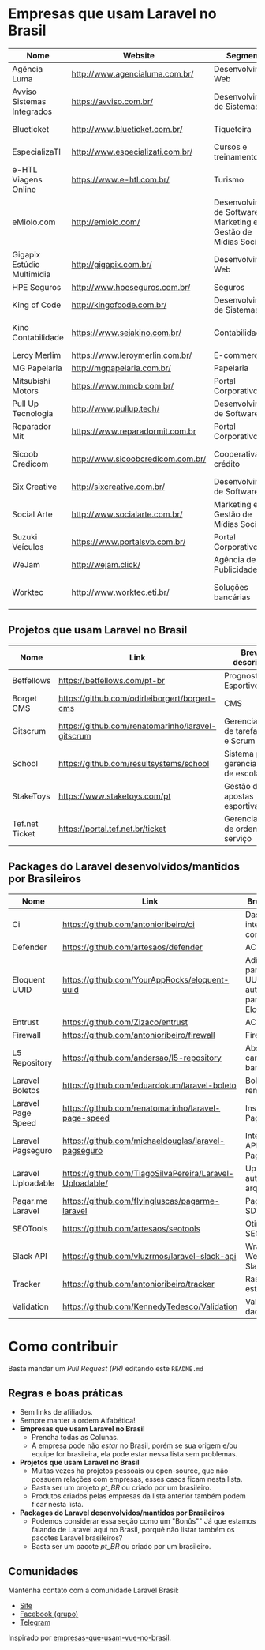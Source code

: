 # Empresas que usam Laravel no Brasil


Nome | Website  | Segmento | Cidade
------------ | ------- |  ------------ |-------
Agência Luma | http://www.agencialuma.com.br/ | Desenvolvimento Web | Florianópolis-SC
Avviso Sistemas Integrados | https://avviso.com.br/ | Desenvolvimento de Sistemas | Natal/RN
Blueticket | http://www.blueticket.com.br/ | Tiqueteira | Florianópolis-SC
EspecializaTI | http://www.especializati.com.br/ | Cursos e treinamentos | Catalão-GO
e-HTL Viagens Online | https://www.e-htl.com.br/ | Turismo | São Paulo-SP
eMiolo.com | http://emiolo.com/ | Desenvolvimento de Software, Marketing e Gestão de Mídias Sociais | Juiz de Fora/MG
Gigapix Estúdio Multimídia | http://gigapix.com.br/ | Desenvolvimento Web | Montes Claros-MG
HPE Seguros | http://www.hpeseguros.com.br/ | Seguros | Catalão-GO
King of Code | http://kingofcode.com.br/ | Desenvolvimento de Sistemas | Araçatuba-SP
Kino Contabilidade | https://www.sejakino.com.br/ | Contabilidade | Belo Horizonte-MG
Leroy Merlim | https://www.leroymerlin.com.br/ | E-commerce | São Paulo-SP
MG Papelaria | http://mgpapelaria.com.br/ | Papelaria | Sinop-MT
Mitsubishi Motors | https://www.mmcb.com.br/ | Portal Corporativo | Catalão-GO
Pull Up Tecnologia | http://www.pullup.tech/ | Desenvolvimento de Software | Formiga-MG
Reparador Mit | https://www.reparadormit.com.br | Portal Corporativo | Catalão-GO
Sicoob Credicom | http://www.sicoobcredicom.com.br/ | Cooperativa de crédito | Belo Horizonte-MG
Six Creative | http://sixcreative.com.br/ | Desenvolvimento de Software | Rio de Janeiro-RJ
Social Arte | http://www.socialarte.com.br/ | Marketing e Gestão de Mídias Sociais  | Florianópolis-SC
Suzuki Veículos | https://www.portalsvb.com.br/ | Portal Corporativo  | Catalão-GO
WeJam | http://wejam.click/ | Agência de Publicidade | São Paulo-SP
Worktec | http://www.worktec.eti.br/ | Soluções bancárias | Belo Horizonte-MG

## Projetos que usam Laravel no Brasil

Nome | Link | Breve descrição
------------ | ------- | ------------
Betfellows | https://betfellows.com/pt-br | Prognostico Esportivo
Borget CMS | https://github.com/odirleiborgert/borgert-cms | CMS
Gitscrum | https://github.com/renatomarinho/laravel-gitscrum | Gerenciador de tarefas Git e Scrum
School | https://github.com/resultsystems/school | Sistema para gerenciamento de escolas
StakeToys | https://www.staketoys.com/pt | Gestão de apostas esportivas
Tef.net Ticket | https://portal.tef.net.br/ticket | Gerenciador de ordem de serviço


## Packages do Laravel desenvolvidos/mantidos por Brasileiros

Nome | Link | Breve descrição
------------ | ------- | ------------
Ci | https://github.com/antonioribeiro/ci | Dashboard de interação contínua
Defender | https://github.com/artesaos/defender | ACL
Eloquent UUID | https://github.com/YourAppRocks/eloquent-uuid | Adiciona suporte para geração de UUID automaticamente para seus models Eloquent
Entrust | https://github.com/Zizaco/entrust | ACL
Firewall | https://github.com/antonioribeiro/firewall | Firewall
L5 Repository | https://github.com/andersao/l5-repository | Abstração da camada de banco de dados
Laravel Boletos | https://github.com/eduardokum/laravel-boleto |  Boletos e remessas
Laravel Page Speed | https://github.com/renatomarinho/laravel-page-speed | Inspirado no Mod Page Speed
Laravel Pagseguro | https://github.com/michaeldouglas/laravel-pagseguro | Integração com API do PagSeguro
Laravel Uploadable | https://github.com/TiagoSilvaPereira/Laravel-Uploadable/ | Upload automático de arquivos/imagens
Pagar.me Laravel | https://github.com/flyingluscas/pagarme-laravel | Pagar.me Laravel SDK
SEOTools | https://github.com/artesaos/seotools | Otimização de SEO
Slack API | https://github.com/vluzrmos/laravel-slack-api | Wrapper para API Web do Slack.com
Tracker | https://github.com/antonioribeiro/tracker | Rastreador de estatísticas
Validation | https://github.com/KennedyTedesco/Validation | Validação de dados


# Como contribuir

Basta mandar um *Pull Request (PR)* editando este `README.md`

## Regras e boas práticas
- Sem links de afiliados.
- Sempre manter a ordem Alfabética!
- **Empresas que usam Laravel no Brasil**
  - Prencha todas as Colunas.
  - A empresa pode não *estar* no Brasil, porém se sua origem e/ou equipe for brasileira, ela pode estar nessa lista sem problemas.
- **Projetos que usam Laravel no Brasil**
  - Muitas vezes ha projetos pessoais ou open-source, que não possuem relações com empresas, esses casos ficam nesta lista.
  - Basta ser um projeto *pt_BR* ou criado por um brasileiro.
  - Produtos criados pelas empresas da lista anterior também podem ficar nesta lista.
- **Packages do Laravel desenvolvidos/mantidos por Brasileiros**
  - Podemos considerar essa seção como um "Bonûs"" Já que estamos falando de Laravel aqui no Brasil, porquê não listar também os pacotes Laravel brasileiros?
  - Basta ser um pacote *pt_BR* ou criado por um brasileiro.

## Comunidades
Mantenha contato com a comunidade Laravel Brasil:

- [Site](http://www.laravel.com.br)
- [Facebook (grupo)](https://www.facebook.com/groups/laravelbrasil/)
- [Telegram](https://t.me/laravelbr)


Inspirado por [empresas-que-usam-vue-no-brasil][link-vuejs-br].

[link-vuejs-br]: https://github.com/vuejs-br/empresas-que-usam-vue-no-brasil
